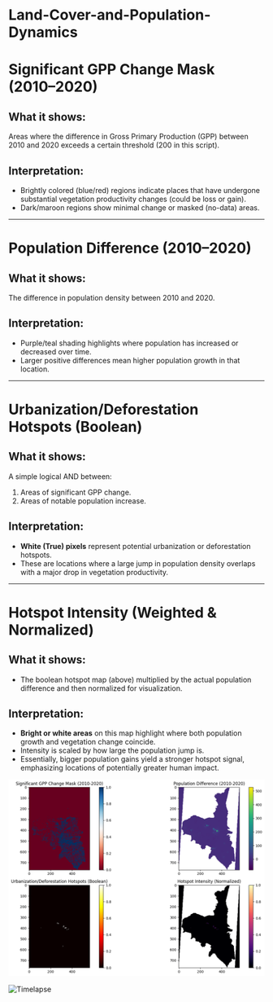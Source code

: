 # Land-Cover-and-Population-Dynamics

# Significant GPP Change Mask (2010–2020)

## What it shows:
Areas where the difference in Gross Primary Production (GPP) between 2010 and 2020 exceeds a certain threshold (200 in this script).

## Interpretation:
- Brightly colored (blue/red) regions indicate places that have undergone substantial vegetation productivity changes (could be loss or gain).
- Dark/maroon regions show minimal change or masked (no-data) areas.

---

# Population Difference (2010–2020)

## What it shows:
The difference in population density between 2010 and 2020.

## Interpretation:
- Purple/teal shading highlights where population has increased or decreased over time.
- Larger positive differences mean higher population growth in that location.

---

# Urbanization/Deforestation Hotspots (Boolean)

## What it shows:
A simple logical AND between:
1. Areas of significant GPP change.
2. Areas of notable population increase.

## Interpretation:
- **White (True) pixels** represent potential urbanization or deforestation hotspots.
- These are locations where a large jump in population density overlaps with a major drop in vegetation productivity.

---

# Hotspot Intensity (Weighted & Normalized)

## What it shows:
- The boolean hotspot map (above) multiplied by the actual population difference and then normalized for visualization.

## Interpretation:
- **Bright or white areas** on this map highlight where both population growth and vegetation change coincide.
- Intensity is scaled by how large the population jump is.
- Essentially, bigger population gains yield a stronger hotspot signal, emphasizing locations of potentially greater human impact.

![Description](EDA_plots.png)

![Timelapse](assaba_timelapse.gif)


